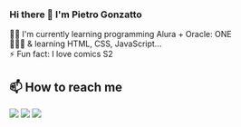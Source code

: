 ### Hi there 👋 I'm Pietro Gonzatto

 👩‍💻  I'm currently learning programming Alura + Oracle: ONE 
  <br>
  👩🏻‍🎨 & learning  HTML, CSS, JavaScript... 
  <br>
 ⚡ Fun fact: I love comics S2
  <br>
  
  ## 📫 How to reach me
<!-- <a href=""><img  src="https://img.shields.io/badge/Website-FF5244?style=for-the-badge&logo=website&logoColor=white"></a> -->
<a href="mailto:gonzattopietro@gmail.com"><img  src="https://img.shields.io/badge/-Email-%23333?style=for-the-badge&logo=gmail&logoColor=white"/><a/>
<a href="https://www.linkedin.com/in/pietro-gonzatto-b8bb69190/" target="_blank"><img src="https://img.shields.io/badge/-LinkedIn-%230077B5?style=for-the-badge&logo=linkedin&logoColor=white" target="_blank"></a> 
<a href="https://www.instagram.com/pietro_g.p/" target="_blank"><img src="https://img.shields.io/badge/-Instagram-%23E4405F?style=for-the-badge&logo=instagram&logoColor=white" target="_blank"></a>

  
